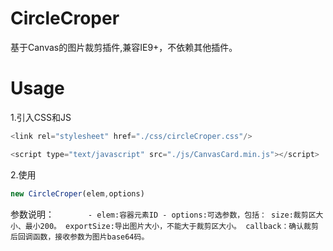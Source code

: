 
# CircleCroper

基于Canvas的图片裁剪插件,兼容IE9+，不依赖其他插件。


# Usage

1.引入CSS和JS
```javascript
<link rel="stylesheet" href="./css/circleCroper.css"/>

<script type="text/javascript" src="./js/CanvasCard.min.js"></script>
```

2.使用
```javascript
new CircleCroper(elem,options)
```
参数说明：
`    	- elem:容器元素ID
    	- options:可选参数，包括：
			size:裁剪区大小、最小200。
			exportSize:导出图片大小，不能大于裁剪区大小。
			callback：确认裁剪后回调函数，接收参数为图片base64码。`
